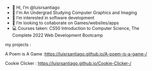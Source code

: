 - 👋 Hi, I’m @luisrsantiago
- 📓 I'm An Undergrad Studying Computer Graphics and Imaging
- 👀 I’m interested in software development 
- 💞️ I’m looking to collaborate on Games/websites/apps
- 💻 Courses taken: CS50 Introduction to Computer Science, The Complete 2022 Web Development Bootcamp



my projects :
 

A Poem is A Game  :https://luisrsantiago.github.io/A-poem-is-a-game-/


Cookie Clicker : https://luisrsantiago.github.io/Cookie-Clicker-/
